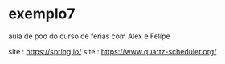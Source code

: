 # exemplo7

aula de poo do curso de ferias com Alex e Felipe

 
 site : https://spring.io/
 site : https://www.quartz-scheduler.org/
